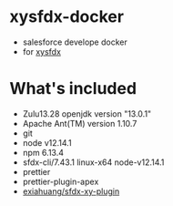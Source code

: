 # xysfdx-docker

- salesforce develope docker 
- for [xysfdx](https://github.com/exiahuang/xysfdx)

# What's included

- Zulu13.28 openjdk version "13.0.1"
- Apache Ant(TM) version 1.10.7
- git
- node v12.14.1
- npm 6.13.4
- sfdx-cli/7.43.1 linux-x64 node-v12.14.1
- prettier
- prettier-plugin-apex
- [exiahuang/sfdx-xy-plugin](https://github.com/exiahuang/sfdx-xy-plugin)